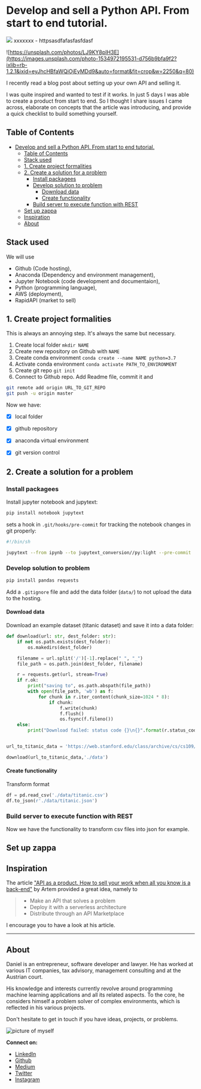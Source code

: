 # Develop and sell a Python API. From start to end tutorial.

[<img src="XXXXXXXX">](
httpsasdfafasfasfdasf)
xxxxxxx - httpsasdfafasfasfdasf

![https://unsplash.com/photos/LJ9KY8pIH3E](https://images.unsplash.com/photo-1534972195531-d756b9bfa9f2?ixlib=rb-1.2.1&ixid=eyJhcHBfaWQiOjEyMDd9&auto=format&fit=crop&w=2250&q=80)


I recently read a blog post about setting up your own API and selling it.

I was quite inspired and wanted to test if it works. In just 5 days I was able to create a product from start to end. So I thought I share issues I came across, elaborate on concepts that the article was introducing, and provide a quick checklist to build something yourself.



## Table of Contents

- [Develop and sell a Python API. From start to end tutorial.](#develop-and-sell-a-python-api-from-start-to-end-tutorial)
  - [Table of Contents](#table-of-contents)
  - [Stack used](#stack-used)
  - [1. Create project formalities](#1-create-project-formalities)
  - [2. Create a solution for a problem](#2-create-a-solution-for-a-problem)
    - [Install packagees](#install-packagees)
    - [Develop solution to problem](#develop-solution-to-problem)
      - [Download data](#download-data)
      - [Create functionality](#create-functionality)
    - [Build server to execute function with REST](#build-server-to-execute-function-with-rest)
  - [Set up zappa](#set-up-zappa)
  - [Inspiration](#inspiration)
  - [About](#about)

## Stack used

We will use

- Github (Code hosting),
- Anaconda (Dependency and environment management),
- Jupyter Notebook (code development and documentaion),
- Python (programming language),
- AWS (deployment),
- RapidAPI (market to sell)

## 1. Create project formalities

This is always an annoying step. It's always the same but necessary.

1. Create local folder `mkdir NAME`
2. Create new repository on Github with `NAME`
3. Create conda environment `conda create --name NAME python=3.7`
4. Activate conda environment `conda activate PATH_TO_ENVIRONMENT`
5. Create git repo `git init`
6. Connect to Github repo. Add Readme file, commit it and
```sh
git remote add origin URL_TO_GIT_REPO
git push -u origin master
```

Now we have:
- [x] local folder
- [x] github repository
- [x] anaconda virtual environment
- [x] git version control


## 2. Create a solution for a problem

### Install packagees

Install jupyter notebook and jupytext:

```sh
pip install notebook jupytext
```

sets a hook in  `.git/hooks/pre-commit` for tracking the notebook changes in git properly:

```sh
#!/bin/sh

jupytext --from ipynb --to jupytext_conversion//py:light --pre-commit
```

### Develop solution to problem

```sh
pip install pandas requests
```

Add a `.gitignore` file and add the data folder (`data/`) to not upload the data to the hosting.

#### Download data

Download an example dataset (titanic dataset) and save it into a data folder:

```py
def download(url: str, dest_folder: str):
    if not os.path.exists(dest_folder):
        os.makedirs(dest_folder)

    filename = url.split('/')[-1].replace(" ", "_")
    file_path = os.path.join(dest_folder, filename)

    r = requests.get(url, stream=True)
    if r.ok:
        print("saving to", os.path.abspath(file_path))
        with open(file_path, 'wb') as f:
            for chunk in r.iter_content(chunk_size=1024 * 8):
                if chunk:
                    f.write(chunk)
                    f.flush()
                    os.fsync(f.fileno())
    else:
        print("Download failed: status code {}\n{}".format(r.status_code, r.text))


url_to_titanic_data = 'https://web.stanford.edu/class/archive/cs/cs109/cs109.1166/stuff/titanic.csv'

download(url_to_titanic_data,'./data')
```

#### Create functionality

Transform format

```py
df = pd.read_csv('./data/titanic.csv')
df.to_json(r'./data/titanic.json')
```

### Build server to execute function with REST




Now we have the functionality to transform csv files into json for example.

## Set up zappa



## Inspiration

The article ["API as a product. How to sell your work when all you know is a back-end"](https://towardsdatascience.com/api-as-a-product-how-to-sell-your-work-when-all-you-know-is-a-back-end-bd78b1449119) by Artem provided a great idea, namely to

> - Make an API that solves a problem
> - Deploy it with a serverless architecture
> - Distribute through an API Marketplace

I encourage you to have a look at his article.





---

## About

Daniel is an entrepreneur, software developer and lawyer. He has worked at various IT companies, tax advisory, management consulting and at the Austrian court.

His knowledge and interests currently revolve around programming machine learning applications and all its related aspects. To the core, he considers himself a problem solver of complex environments, which is reflected in his various projects.

Don't hesitate to get in touch if you have ideas, projects, or problems.

![picture of myself](https://avatars2.githubusercontent.com/u/22077628?s=460&v=4)

**Connect on:**
- [LinkedIn](https://www.linkedin.com/in/createdd)
- [Github](https://github.com/Createdd)
- [Medium](https://medium.com/@createdd)
- [Twitter](https://twitter.com/_createdd)
- [Instagram](https://www.instagram.com/create.dd/)


<!-- Written by Daniel Deutsch -->